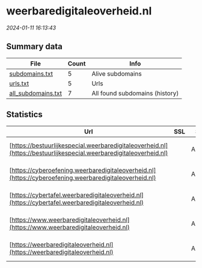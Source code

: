 # weerbaredigitaleoverheid.nl
*2024-01-11 16:13:43*
## Summary data
| File       | Count | Info |
|------------|-------|------|
|[subdomains.txt](/data/weerbaredigitaleoverheid.nl/subdomains.txt)|5|Alive subdomains|
|[urls.txt](/data/weerbaredigitaleoverheid.nl/urls.txt)|5|Urls|
|[all_subdomains.txt](/data/weerbaredigitaleoverheid.nl/all_subdomains.txt)|7|All found subdomains (history)|
## Statistics
| Url | SSL | Server | Cookie | HSTS | CSP | XFO | XXP | RP | Tech |Title |
|------------|-------|------|------|------|------|------|------|------|------|------|
|[https://bestuurlijkespecial.weerbaredigitaleoverheid.nl](https://bestuurlijkespecial.weerbaredigitaleoverheid.nl)| |Apache/2|:warning: |:white_check_mark: |:warning: |:white_check_mark: |:white_check_mark: |:white_check_mark: |Apache HTTP Serv...|Home - Bestuurli...|
|[https://cyberoefening.weerbaredigitaleoverheid.nl](https://cyberoefening.weerbaredigitaleoverheid.nl)| |Apache/2|:warning: |:white_check_mark: |:warning: |:white_check_mark: |:white_check_mark: |:white_check_mark: |Apache HTTP Serv...|Home - Overheids...|
|[https://cybertafel.weerbaredigitaleoverheid.nl](https://cybertafel.weerbaredigitaleoverheid.nl)| |Apache/2|:warning: |:white_check_mark: |:warning: |:white_check_mark: |:white_check_mark: |:white_check_mark: |Apache HTTP Serv...|Home - Cybertafe...|
|[https://www.weerbaredigitaleoverheid.nl](https://www.weerbaredigitaleoverheid.nl)| |Apache/2|:warning: |:white_check_mark: |:warning: |:white_check_mark: |:white_check_mark: |:white_check_mark: |Apache HTTP Serv...|Home - Weerbare...|
|[https://weerbaredigitaleoverheid.nl](https://weerbaredigitaleoverheid.nl)| |Apache/2|:warning: |:white_check_mark: |:warning: |:white_check_mark: |:white_check_mark: |:white_check_mark: |Apache HTTP Serv...|301 Moved Perman...|